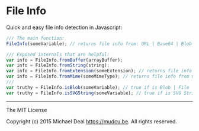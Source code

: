 # File Info

Quick and easy file info detection in Javascript:

```js
/// The main function:
FileInfo(someVariable); // returns file info from: URL | Base64 | Blob | Buffer

/// Exposed internals that are helpful:
var info = FileInfo.fromBuffer(arrayBuffer);
var info = FileInfo.fromString(string);
var info = FileInfo.fromExtension(someExtension); // returns file info from extension [ex. "gif" | "webm"]
var info = FileInfo.fromMime(someMimeType); // returns file info from mimetype [ex. "image/gif" | "video/webm"]
///
var truthy = FileInfo.isBlob(someVariable); // true if is Blob | File
var truthy = FileInfo.isSVGString(someVariable); // true if is SVG String | SVG Base64
```
--------------------------------------------------------------------------------------------------------------

The MIT License

Copyright (c) 2015 Michael Deal <https://mudcu.be>. All rights reserved.
